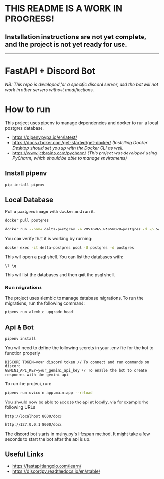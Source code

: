 # THIS README IS A WORK IN PROGRESS!
Installation instructions are not yet complete, and the project is not yet ready for use.
---

---

# FastAPI + Discord Bot
*NB: This repo is developed for a specific discord server, and the bot will not work in other servers without modifications.*
# How to run
This project uses pipenv to manage dependencies and docker to run a local postgres database.

* https://pipenv.pypa.io/en/latest/
* https://docs.docker.com/get-started/get-docker/  *(Installing Docker Desktop should set you up with the Docker CLI as well)*
* https://www.jetbrains.com/pycharm/ *(This project was developed using PyCharm, which should be able to manage enviroments)*

## Install pipenv
```bash
pip install pipenv
```


## Local Database
Pull a postgres image with docker and run it:
```bash
docker pull postgres
```
```bash
docker run --name delta-postgres -e POSTGRES_PASSWORD=postgres -d -p 5432:5432 postgres
```
You can verify that it is working by running:
```bash
docker exec -it delta-postgres psql -U postgres -d postgres
```
This will open a psql shell. You can list the databases with:
```psql
\l \q
```
This will list the databases and then quit the psql shell.

### Run migrations
The project uses alembic to manage database migrations. To run the migrations, run the following command:
```bash
pipenv run alembic upgrade head
```

## Api & Bot
```bash
pipenv install
```
You will need to define the following secrets in your .env file for the bot to function properly
```.env
DISCORD_TOKEN=your_discord_token // To connect and run commands on discord
GEMINI_API_KEY=your_gemini_api_key // To enable the bot to create responses with the gemini api
```


To run the project, run:
```bash
pipenv run uvicorn app.main:app --reload
```
You should now be able to access the api at locally, via for example the following URLs
```
http://localhost:8000/docs
```
```
http://127.0.0.1:8000/docs
```

The discord bot starts in mainy.py's lifespan method.
It might take a few seconds to start the bot after the api is up.


## Useful Links
* https://fastapi.tiangolo.com/learn/
* https://discordpy.readthedocs.io/en/stable/